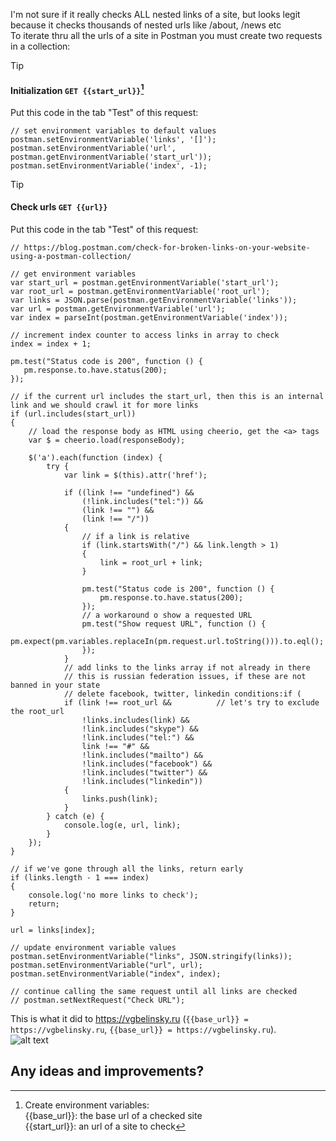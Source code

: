 I'm not sure if it really checks ALL nested links of a site, but looks legit because it checks thousands of nested urls like /about, /news etc  
To iterate thru all the urls of a site in Postman you must create two requests in a collection:  

> [!TIP]
> #### Initialization ```GET {{start_url}}```[^1]
Put this code in the tab "Test" of this request:    
```
// set environment variables to default values  
postman.setEnvironmentVariable('links', '[]');  
postman.setEnvironmentVariable('url', postman.getEnvironmentVariable('start_url')); 
postman.setEnvironmentVariable('index', -1);
```
  
> [!TIP]
> #### Check urls ```GET {{url}}```
Put this code in the tab "Test" of this request:    
```
// https://blog.postman.com/check-for-broken-links-on-your-website-using-a-postman-collection/

// get environment variables
var start_url = postman.getEnvironmentVariable('start_url');
var root_url = postman.getEnvironmentVariable('root_url');
var links = JSON.parse(postman.getEnvironmentVariable('links'));
var url = postman.getEnvironmentVariable('url');
var index = parseInt(postman.getEnvironmentVariable('index'));

// increment index counter to access links in array to check
index = index + 1;

pm.test("Status code is 200", function () {
   pm.response.to.have.status(200);
});

// if the current url includes the start_url, then this is an internal link and we should crawl it for more links
if (url.includes(start_url)) 
{
    // load the response body as HTML using cheerio, get the <a> tags
    var $ = cheerio.load(responseBody);

    $('a').each(function (index) {
        try { 
            var link = $(this).attr('href');

            if ((link !== "undefined") && 
                (!link.includes("tel:")) && 
                (link !== "") &&
                (link !== "/")) 
            {
                // if a link is relative
                if (link.startsWith("/") && link.length > 1) 
                {
                    link = root_url + link;
                }

                pm.test("Status code is 200", function () {
                    pm.response.to.have.status(200);
                });
                // a workaround o show a requested URL
                pm.test("Show request URL", function () {
                    pm.expect(pm.variables.replaceIn(pm.request.url.toString())).to.eql();
                });
            }
            // add links to the links array if not already in there           
            // this is russian federation issues, if these are not banned in your state
            // delete facebook, twitter, linkedin conditions:if (
            if (link !== root_url &&          // let's try to exclude the root_url
                !links.includes(link) && 
                !link.includes("skype") && 
                !link.includes("tel:") &&
                link !== "#" &&
                !link.includes("mailto") &&
                !link.includes("facebook") &&
                !link.includes("twitter") &&
                !link.includes("linkedin")) 
            {
                links.push(link);
            }  
        } catch (e) {
            console.log(e, url, link);
        }
    });
}

// if we've gone through all the links, return early
if (links.length - 1 === index) 
{
    console.log('no more links to check');
    return;
}

url = links[index];

// update environment variable values
postman.setEnvironmentVariable("links", JSON.stringify(links));
postman.setEnvironmentVariable("url", url);
postman.setEnvironmentVariable("index", index);

// continue calling the same request until all links are checked
// postman.setNextRequest("Check URL");
```

This is what it did to https://vgbelinsky.ru (`{{base_url}} = https://vgbelinsky.ru`, `{{base_url}} = https://vgbelinsky.ru`).  
![alt text](https://i.ibb.co/r5Q8xxW/image.png)

## Any ideas and improvements?

[^1]: Create environment variables:  
{{base_url}}: the base url of a checked site  
{{start_url}}: an url of a site to check

